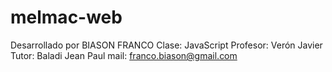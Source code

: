 # melmac-web

Desarrollado por BIASON FRANCO
Clase: JavaScript
Profesor: Verón Javier
Tutor: Baladi Jean Paul
mail: franco.biason@gmail.com
